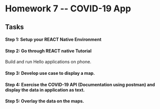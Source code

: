 # Homework 7 -- COVID-19 App
## Tasks
#### Step 1:  Setup your REACT Native Environment

#### Step 2:  Go through REACT native Tutorial
   Build and run Hello applications on phone.
#### Step 3:  Develop use case to display a map.
#### Step 4:  Exercise the COVID-19 API (Documentation using postman) and display the data in application as text.
#### Step 5:  Overlay the data on the maps.
